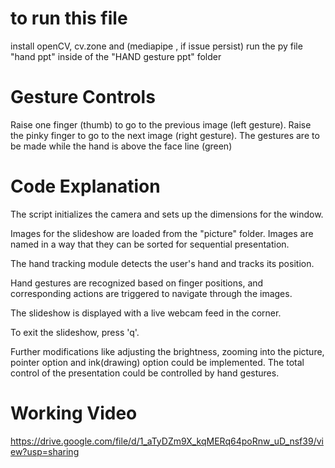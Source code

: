 # to run this file 
install openCV, cv.zone and (mediapipe , if issue persist)
run the py file "hand ppt" inside of the "HAND gesture ppt" folder

# Gesture Controls
Raise one finger (thumb) to go to the previous image (left gesture).
Raise the pinky finger to go to the next image (right gesture).
The gestures are to be made while the hand is above the face line (green)



# Code Explanation
The script initializes the camera and sets up the dimensions for the window.

Images for the slideshow are loaded from the "picture" folder. Images are named in a way that they can be sorted for sequential presentation.

The hand tracking module detects the user's hand and tracks its position.

Hand gestures are recognized based on finger positions, and corresponding actions are triggered to navigate through the images.

The slideshow is displayed with a live webcam feed in the corner.

To exit the slideshow, press 'q'.

Further modifications like adjusting the brightness, zooming into the picture, pointer option and ink(drawing) option could be implemented. The total control of the presentation could be controlled by hand gestures.

# Working Video
https://drive.google.com/file/d/1_aTyDZm9X_kqMERq64poRnw_uD_nsf39/view?usp=sharing


